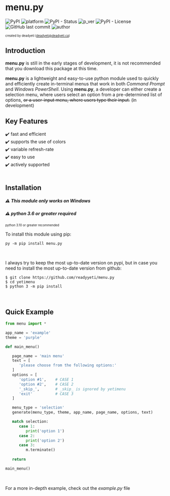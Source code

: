 # menu.py
<img alt="PyPI" src="https://img.shields.io/pypi/v/menu.py?color=6724ff&label=menu.py&style=flat-square"> <img alt="platform" src="https://img.shields.io/badge/platform-windows-6724ff?style=flat-square"> <img alt="PyPI - Status" src="https://img.shields.io/pypi/status/menu.py?color=6724ff&style=flat-square"> <img alt="p_ver" src="https://img.shields.io/badge/python-3.6%20required%20%7C%203.10%20recommended?color=6724ff&style=flat-square"> <img alt="PyPI - License" src="https://img.shields.io/pypi/l/menu.py?color=6724ff&style=flat-square"> <img alt="GitHub last commit" src="https://img.shields.io/github/last-commit/readyyeti/menu.py?color=6724ff&style=flat-square"> <img alt="author" src="https://img.shields.io/badge/author-deadyeti-6724ff?style=flat-square">

<sup><sub>created by deadyeti (deadyeti@deadyeti.ca)</sub></sup></br>

## Introduction ##

**menu.py** is still in the early stages of development, it is not recommended that you download this package at this time.
</br>

**menu.py** is a lightweight and easy-to-use python module used to quickly and efficiently create in-terminal menus that work in both *Command Prompt* and *Windows PowerShell*. Using **menu.py**, a developer can either create a selection menu, where users select an option from a pre-determined list of options, ~~or a user-input menu, where users type their input.~~ (in development)
</br>


## Key Features ##

   ✔️ fast and efficient<br/>
   ✔️ supports the use of colors<br/>
   ✔️ variable refresh-rate<br/>
   ✔️ easy to use<br/>
   ✔️ actively supported<br/>
</br>


## Installation ##

##### ⚠️ This module only works on Windows
##### ⚠️ python 3.6 or greater **required** 
<sup><sub>python 3.10 or greater recommended</sub></sup>
</br>

To install this module using pip:
```
py -m pip install menu.py
```

</br>

I always try to keep the most up-to-date version on pypi, but in case you need to install the most up-to-date version from github:
```
$ git clone https://github.com/readyyeti/menu.py
$ cd yetimenu
$ python 3 -m pip install
```
</br>


## Quick Example ##

```python
from menu import *

app_name = 'example'
theme = 'purple'

def main_menu()

   page_name = 'main menu'
   text = [
      'please choose from the following options:'
   ]
   options = [
      'option #1',    # CASE 1
      'option #2',    # CASE 2
      '_skip_',       # _skip_ is ignored by yetimenu
      'exit'          # CASE 3
   ]

   menu_type = 'selection'
   generate(menu_type, theme, app_name, page_name, options, text)

   match selection:
      case 1:
         print('option 1')
      case 2:
         print('option 2')
      case 3:
         m.terminate()
   
   return

main_menu()

```
</br>

For a more in-depth example, check out the *example.py* file
